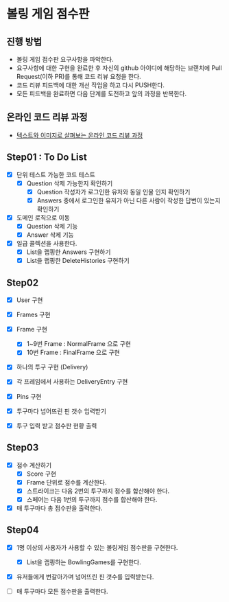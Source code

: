 # 볼링 게임 점수판
## 진행 방법
* 볼링 게임 점수판 요구사항을 파악한다.
* 요구사항에 대한 구현을 완료한 후 자신의 github 아이디에 해당하는 브랜치에 Pull Request(이하 PR)를 통해 코드 리뷰 요청을 한다.
* 코드 리뷰 피드백에 대한 개선 작업을 하고 다시 PUSH한다.
* 모든 피드백을 완료하면 다음 단계를 도전하고 앞의 과정을 반복한다.

## 온라인 코드 리뷰 과정
* [텍스트와 이미지로 살펴보는 온라인 코드 리뷰 과정](https://github.com/next-step/nextstep-docs/tree/master/codereview)

## Step01 : To Do List
-[X] 단위 테스트 가능한 코드 테스트
    -[X] Question 삭제 가능한지 확인하기
        -[X] Question 작성자가 로그인한 유저와 동일 인물 인지 확인하기
        -[X] Answers 중에서 로그인한 유저가 아닌 다른 사람이 작성한 답변이 있는지 확인하기
    
-[X] 도메인 로직으로 이동
    -[X] Question 삭제 기능
    -[X] Answer 삭제 기능

-[X] 일급 콜렉션을 사용한다.
    -[X] List<Answer>을 랩핑한 Answers 구현하기
    -[X] List<DeleteHistory>을 랩핑한 DeleteHistories 구현하기
    
## Step02 
-[X] User 구현
-[X] Frames 구현
-[X] Frame 구현
    -[X] 1~9번 Frame : NormalFrame 으로 구현
    -[X] 10번 Frame : FinalFrame 으로 구현
-[X] 하나의 투구 구현 (Delivery)
-[X] 각 프레임에서 사용하는 DeliveryEntry 구현
-[X] Pins 구현

-[X] 투구마다 넘어뜨린 핀 갯수 입력받기
-[X] 투구 입력 받고 점수판 현황 출력

## Step03
-[X] 점수 계산하기 
    -[X] Score 구현
    -[X] Frame 단위로 점수를 계산한다.
    -[X] 스트라이크는 다음 2번의 투구까지 점수를 합산해야 한다. 
    -[X] 스페어는 다음 1번의 투구까지 점수를 합산해야 한다.
    
-[X] 매 투구마다 총 점수판을 출력한다.

## Step04
-[X] 1명 이상의 사용자가 사용할 수 있는 볼링게임 점수판을 구현한다.
    -[X] List<BowlingGame>을 랩핑하는 BowlingGames를 구현한다.

-[X] 유저들에게 번갈아가며 넘어뜨린 핀 갯수를 입력받는다.
-[ ] 매 투구마다 모든 점수판을 출력한다.

